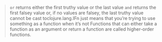 > `or` returns either the first truthy value or the last value
> `and` returns the first falsey value or, if no values are falsey, the last truthy value
> <x> cannot be cast toclojure.lang.IFn just means that you’re trying to use something as a function when it’s not
> Functions that can either take a function as an argument or return a function are called higher-order functions.
